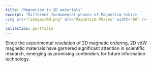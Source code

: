 ```yaml
---
title: "Magnetism in 2D materials"
excerpt: "Different fundamental phases of Magnetism 1<br/>
<img src="/images/AM.png" alt="Magnetism Phases" width="60" />
"
collection: portfolio
---
```


Since the experimental revelation of 2D magnetic ordering, 2D vdW magnetic materials have garnered significant attention in scientific research, emerging
as promising contenders for future information technology.
